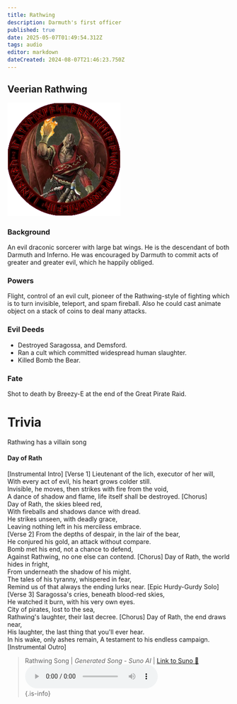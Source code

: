 ```yaml
---
title: Rathwing
description: Darmuth's first officer
published: true
date: 2025-05-07T01:49:54.312Z
tags: audio
editor: markdown
dateCreated: 2024-08-07T21:46:23.750Z
---
```


## Veerian Rathwing
![wrath.png](/wrath.png)
### Background
An evil draconic sorcerer with large bat wings. He is the descendant of both Darmuth and Inferno. He was encouraged by Darmuth to commit acts of greater and greater evil, which he happily obliged.
### Powers
Flight, control of an evil cult, pioneer of the Rathwing-style of fighting which is to turn invisible, teleport, and spam fireball. Also he could cast animate object on a stack of coins to deal many attacks.
### Evil Deeds
- Destroyed Saragossa, and Demsford. 
- Ran a cult which committed widespread human slaughter.
- Killed Bomb the Bear. 
### Fate
Shot to death by Breezy-E at the end of the Great Pirate Raid.

# Trivia
Rathwing has a villain song
#### Day of Rath
[Instrumental Intro]
[Verse 1]
Lieutenant of the lich, executor of her will,  
With every act of evil, his heart grows colder still.  
Invisible, he moves, then strikes with fire from the void,  
A dance of shadow and flame, life itself shall be destroyed.
[Chorus]  
Day of Rath, the skies bleed red,  
With fireballs and shadows dance with dread.  
He strikes unseen, with deadly grace,  
Leaving nothing left in his merciless embrace.  
[Verse 2]
From the depths of despair, in the lair of the bear,  
He conjured his gold, an attack without compare.  
Bomb met his end, not a chance to defend,  
Against Rathwing, no one else can contend.
[Chorus]
Day of Rath, the world hides in fright,  
From underneath the shadow of his might.  
The tales of his tyranny, whispered in fear,  
Remind us of that always the ending lurks near.
[Epic Hurdy-Gurdy Solo]
[Verse 3]
Saragossa's cries, beneath blood-red skies,  
He watched it burn, with his very own eyes.  
City of pirates, lost to the sea,  
Rathwing's laughter, their last decree.
[Chorus]
Day of Rath, the end draws near,  
His laughter, the last thing that you'll ever hear.  
In his wake, only ashes remain,
A testament to his endless campaign.
[Instrumental Outro]
> Rathwing Song | *Generated Song - Suno AI* | [Link to Suno 🔗](https://suno.com/song/ce4b574a-d3c2-4d71-8fbd-ba223a5bb4c1)
> <audio controls="1" controlslist="nodownload nofullscreen noremoteplayback" src="/audio/rathwingsong.mp3">Your browser does not support the audio tag. </audio>  
{.is-info}